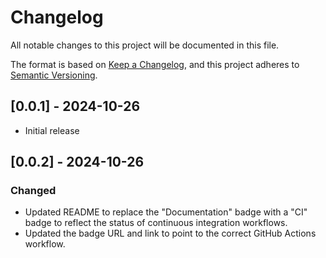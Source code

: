 # Changelog

All notable changes to this project will be documented in this file.

The format is based on [Keep a Changelog](https://keepachangelog.com/en/1.0.0/), and this project adheres to [Semantic Versioning](https://semver.org/spec/v2.0.0.html).

## [0.0.1] - 2024-10-26

- Initial release

## [0.0.2] - 2024-10-26

### Changed

- Updated README to replace the "Documentation" badge with a "CI" badge to reflect the status of continuous integration workflows.
- Updated the badge URL and link to point to the correct GitHub Actions workflow.
